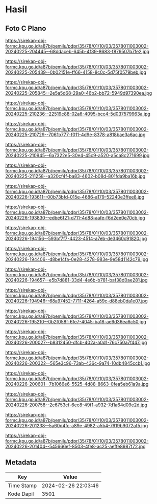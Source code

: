 # Hasil

## Foto C Plano

https://sirekap-obj-formc.kpu.go.id/a87b/pemilu/pdpr/35/78/01/10/03/3578011003002-20240225-204445--68ddaceb-645b-4f39-8683-f879507b7fe2.jpg

https://sirekap-obj-formc.kpu.go.id/a87b/pemilu/pdpr/35/78/01/10/03/3578011003002-20240225-205439--0b02151e-ff66-4158-8c0c-5d75f0579beb.jpg

https://sirekap-obj-formc.kpu.go.id/a87b/pemilu/pdpr/35/78/01/10/03/3578011003002-20240225-205845--2e5a5d68-29a0-46b2-bb72-5949d97390ea.jpg

https://sirekap-obj-formc.kpu.go.id/a87b/pemilu/pdpr/35/78/01/10/03/3578011003002-20240225-210236--22519c88-02a6-4095-bcc4-5d037579963a.jpg

https://sirekap-obj-formc.kpu.go.id/a87b/pemilu/pdpr/35/78/01/10/03/3578011003002-20240225-210729--7061b777-f011-4d9e-8378-a818bae3a6ac.jpg

https://sirekap-obj-formc.kpu.go.id/a87b/pemilu/pdpr/35/78/01/10/03/3578011003002-20240225-210945--6a7322e5-30e4-45c9-a520-a5ca8c271699.jpg

https://sirekap-obj-formc.kpu.go.id/a87b/pemilu/pdpr/35/78/01/10/03/3578011003002-20240225-211258--a320cf4f-ba83-4602-b08d-801fda9ba16b.jpg

https://sirekap-obj-formc.kpu.go.id/a87b/pemilu/pdpr/35/78/01/10/03/3578011003002-20240226-193611--00b73bfd-015e-4686-a179-52240e3ffee8.jpg

https://sirekap-obj-formc.kpu.go.id/a87b/pemilu/pdpr/35/78/01/10/03/3578011003002-20240226-193830--edbe6f21-d711-4d88-aafe-f6d2ee0e70cb.jpg

https://sirekap-obj-formc.kpu.go.id/a87b/pemilu/pdpr/35/78/01/10/03/3578011003002-20240226-194156--593bf7f7-4423-4514-a7eb-de3460c91820.jpg

https://sirekap-obj-formc.kpu.go.id/a87b/pemilu/pdpr/35/78/01/10/03/3578011003002-20240226-194406--d8be14fa-0e28-4278-983e-9e58d1142c79.jpg

https://sirekap-obj-formc.kpu.go.id/a87b/pemilu/pdpr/35/78/01/10/03/3578011003002-20240226-194657--e5b7d881-33d4-4e6b-b781-baf38d0ae281.jpg

https://sirekap-obj-formc.kpu.go.id/a87b/pemilu/pdpr/35/78/01/10/03/3578011003002-20240226-194946--68a97452-7711-4264-a59c-d88eb0da1e07.jpg

https://sirekap-obj-formc.kpu.go.id/a87b/pemilu/pdpr/35/78/01/10/03/3578011003002-20240226-195210--0b2f058f-6fe7-4045-ba18-ae6d36ea6c50.jpg

https://sirekap-obj-formc.kpu.go.id/a87b/pemilu/pdpr/35/78/01/10/03/3578011003002-20240226-200027--b8312450-dfcb-402a-a0d1-76c750a7f447.jpg

https://sirekap-obj-formc.kpu.go.id/a87b/pemilu/pdpr/35/78/01/10/03/3578011003002-20240226-200322--565e3c96-73ab-436c-9a74-10db4845ccb1.jpg

https://sirekap-obj-formc.kpu.go.id/a87b/pemilu/pdpr/35/78/01/10/03/3578011003002-20240226-200601--7b1066e6-5525-4d88-8663-0fea5eb61a9a.jpg

https://sirekap-obj-formc.kpu.go.id/a87b/pemilu/pdpr/35/78/01/10/03/3578011003002-20240226-200758--2c6753cf-6ec8-49f1-a932-7d1a64d09e2d.jpg

https://sirekap-obj-formc.kpu.go.id/a87b/pemilu/pdpr/35/78/01/10/03/3578011003002-20240226-201238--5a60d4fc-a89e-4982-a5b4-7619b9072af5.jpg

https://sirekap-obj-formc.kpu.go.id/a87b/pemilu/pdpr/35/78/01/10/03/3578011003002-20240226-201404--545666ef-8503-4fe8-ac25-aeffe8987f72.jpg


## Metadata

| Key        | Value               |
| ---------- | ------------------- |
| Time Stamp | 2024-02-26 22:03:46 |
| Kode Dapil | 3501                |



